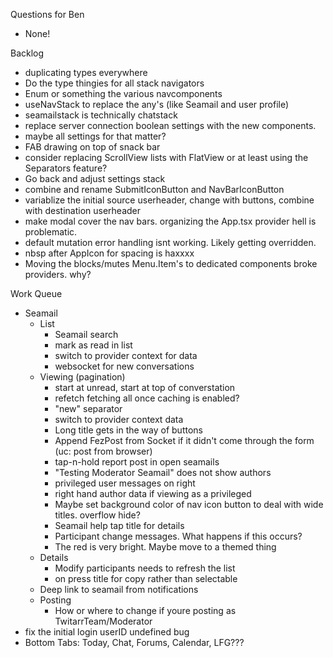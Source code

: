 Questions for Ben
* None!

Backlog
* duplicating types everywhere
* Do the type thingies for all stack navigators
* Enum or something the various navcomponents
* useNavStack to replace the any's (like Seamail and user profile)
* seamailstack is technically chatstack
* replace server connection boolean settings with the new components.
* maybe all settings for that matter?
* FAB drawing on top of snack bar
* consider replacing ScrollView lists with FlatView or at least using the Separators feature?
* Go back and adjust settings stack
* combine and rename SubmitIconButton and NavBarIconButton
* variablize the initial source userheader, change with buttons, combine with destination userheader
* make modal cover the nav bars. organizing the App.tsx provider hell is problematic.
* default mutation error handling isnt working. Likely getting overridden.
* nbsp after AppIcon for spacing is haxxxx
* Moving the blocks/mutes Menu.Item's to dedicated components broke providers. why?

Work Queue
* Seamail
  * List
    * Seamail search
    * mark as read in list
    * switch to provider context for data
    * websocket for new conversations
  * Viewing (pagination)
    * start at unread, start at top of converstation
    * refetch fetching all once caching is enabled?
    * "new" separator
    * switch to provider context data
    * Long title gets in the way of buttons
    * Append FezPost from Socket if it didn't come through the form (uc: post from browser)
    * tap-n-hold report post in open seamails
    * "Testing Moderator Seamail" does not show authors
    * privileged user messages on right
    * right hand author data if viewing as a privileged
    * Maybe set background color of nav icon button to deal with wide titles. overflow hide?
    * Seamail help tap title for details
    * Participant change messages. What happens if this occurs?
    * The red is very bright. Maybe move to a themed thing
  * Details
    * Modify participants needs to refresh the list
    * on press title for copy rather than selectable
  * Deep link to seamail from notifications
  * Posting
    * How or where to change if youre posting as TwitarrTeam/Moderator
* fix the initial login userID undefined bug
* Bottom Tabs: Today, Chat, Forums, Calendar, LFG???
